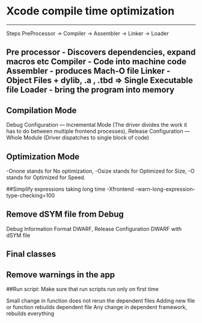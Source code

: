 # Xcode compile time optimization
---
Steps
PreProcessor -> Compiler -> Assembler -> Linker -> Loader

Pre processor - Discovers dependencies, expand macros  etc
Compiler - Code into machine code
Assembler - produces Mach-O file
Linker - Object Files + dylib, .a , .tbd => Single Executable file
Loader - bring the program into memory
----
## Compilation Mode
Debug Configuration — Incremental Mode (The driver divides the work it has to do between multiple frontend processes), 
Release Configuration — Whole Module (Driver dispatches to single block of code)

## Optimization Mode
-Onone stands for No optimization, -Osize stands for Optimized for Size, -O stands for Optimized for Speed.

##Simplify expressions taking long time
-Xfrontend -warn-long-expression-type-checking=100

## Remove dSYM file from Debug
Debug Information Format
DWARF, Release Configuration DWARF with dSYM file

## Final classes
## Remove warnings in the app


##Run script:
Make sure that run scripts run only on first time

Small change in function does not rerun the dependent files
Adding new file or function rebuilds dependent file
Any change in dependent framework, rebuilds everything 

